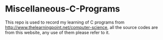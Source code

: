 # Miscellaneous-C-Programs
This repo is used to record my learning of C programs from http://www.thelearningpoint.net/computer-science, all the source codes are from this website, any use of them please refer to it.
